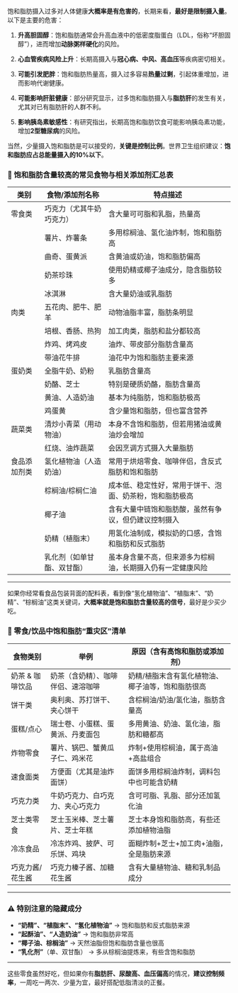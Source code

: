 饱和脂肪摄入过多对人体健康**大概率是有危害的**，长期来看，**最好是限制摄入量**。以下是主要的危害：

1. **升高胆固醇**：饱和脂肪通常会升高血液中的低密度脂蛋白（LDL，俗称“坏胆固醇”），进而增加**动脉粥样硬化**的风险。

2. **心血管疾病风险上升**：长期高摄入与**冠心病、中风、高血压**等疾病密切相关。

3. **可能引发肥胖**：饱和脂肪热量高，摄入过多容易**热量过剩**，引起体重增加，进而影响代谢健康。

4. **可能影响肝脏健康**：部分研究显示，过多饱和脂肪摄入与**脂肪肝**的发生有关，尤其对已有脂肪肝的人群不利。

5. **影响胰岛素敏感性**：有研究指出，长期高饱和脂肪饮食可能影响胰岛素功能，增加**2型糖尿病**的风险。

当然，少量摄入饱和脂肪是可以接受的，**关键是控制比例**。世界卫生组织建议：**饱和脂肪应占总能量摄入的10%以下**。

### 🧾 饱和脂肪含量较高的常见食物与相关添加剂汇总表

| 类别         | 食物/添加剂名称           | 特点描述                                                  |
|--------------|----------------------------|-----------------------------------------------------------|
| 零食类       | 巧克力（尤其牛奶巧克力）     | 含大量可可脂和乳脂，热量高                                     |
|              | 薯片、炸薯条               | 多用棕榈油、氢化油炸制，饱和脂肪高                              |
|              | 曲奇、蛋黄派               | 含黄油或奶油，饱和脂肪偏高                                    |
|              | 奶茶珍珠                   | 使用奶精或椰子油成分，隐含脂肪较多                              |
|              | 冰淇淋                     | 含大量奶油或乳脂肪                                            |
| 肉类         | 五花肉、肥牛、肥羊           | 动物油脂丰富，脂肪条明显                                       |
|              | 培根、香肠、热狗           | 加工肉类，脂肪和盐分都较高                                    |
|              | 炸鸡、烤鸡皮               | 油炸、带皮部分脂肪含量高                                      |
|              | 带油花牛排                 | 油花中为饱和脂肪主要来源                                      |
| 蛋奶类       | 全脂牛奶、奶粉             | 乳脂肪含量高                                                  |
|              | 奶酪、芝士                 | 特别是硬质奶酪，脂肪含量高                                    |
|              | 黄油、人造奶油             | 基本为纯脂肪，饱和脂肪极高                                    |
|              | 鸡蛋黄                     | 含少量饱和脂肪，但也富含营养                                  |
| 蔬菜类       | 清炒小青菜（用动物油）       | 本身不含饱和脂肪，但若用猪油或黄油炒会增加                    |
|              | 红烧、油炸蔬菜             | 会因烹调方式摄入大量脂肪                                      |
| 食品添加剂类 | 氢化植物油（人造奶油）       | 常用于烘焙零食、咖啡伴侣，含反式脂肪和饱和脂肪                    |
|              | 棕榈油/棕榈仁油             | 成本低、稳定性好，常用于饼干、泡面、奶茶粉，饱和脂肪极高          |
|              | 椰子油                     | 含有大量中链饱和脂肪酸，虽然有争议，但仍建议控制摄入              |
|              | 奶精（植脂末）             | 用氢化油制成，模拟奶的口感，含饱和脂肪和反式脂肪                 |
|              | 乳化剂（如单甘酯、双甘酯）    | 虽本身含量不高，但来源多为棕榈油，长期摄入仍有一定健康风险         |

---

如果你经常看食品包装背面的配料表，看到像“氢化植物油”、“植脂末”、“奶精”、“棕榈油”这类关键词，**大概率就是饱和脂肪含量较高的信号**，最好是少买少吃。

### 🧃 零食/饮品中饱和脂肪“重灾区”清单

| 食物类别        | 举例                                   | 原因（含有高饱和脂肪或添加剂）                                  |
|-----------------|----------------------------------------|---------------------------------------------------------------|
| 奶茶 & 咖啡饮品 | 奶茶（含奶精）、咖啡伴侣、速溶咖啡       | 奶精/植脂末含有氢化植物油、椰子油等，饱和脂肪很高                   |
| 饼干类          | 奥利奥、苏打饼干、夹心饼干               | 含棕榈油/奶油/氢化油，脂肪含量高                                 |
| 蛋糕/点心       | 瑞士卷、小蛋糕、蛋黄派、丹麦面包         | 多用黄油、奶油、氢化油，脂肪和糖都高                             |
| 炸物零食        | 薯片、锅巴、蟹黄瓜子仁、鸡米花           | 炸制+使用棕榈油，属于高油+高盐组合                               |
| 速食面类        | 方便面（尤其是油炸面饼）                 | 面饼多用棕榈油炸制，调料包中也可能含奶精                           |
| 巧克力类        | 牛奶巧克力、白巧克力、夹心巧克力          | 含可可脂、乳脂、部分还加氢化油                                   |
| 芝士类零食      | 芝士玉米棒、芝士薯片、芝士年糕           | 芝士本身饱和脂肪高，有些还添加植物油脂                             |
| 冷冻食品        | 冷冻炸鸡、披萨、可乐饼、鸡块              | 面糊炸制+芝士+加工肉+油脂，全是脂肪来源                           |
| 巧克力酱/花生酱 | 巧克力榛子酱、加糖花生酱                  | 含有大量植物油、糖和乳制品成分                                   |

---

### ⚠️ 特别注意的隐藏成分

- **“奶精”、“植脂末”、“氢化植物油”** → 饱和脂肪和反式脂肪来源  
- **“起酥油”、“人造奶油”** → 饱和脂肪非常高  
- **“椰子油、棕榈油”** → 天然油脂但饱和脂肪含量也很高  
- **“乳化剂”**（单、双甘酯） → 多从棕榈油提炼来，有些含饱和脂肪  

---

这些零食虽然好吃，但如果你有**脂肪肝、尿酸高、血压偏高**的情况，**建议控制频率**，一周吃一两次、少量为宜，最好搭配低脂清淡的正餐。
